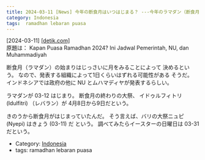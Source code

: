 ```yaml
---
title: 2024-03-11 [News] 今年の断食月はいつはじまる？ ---今年のラマダン（断食月）は 3月12日から；レバランは 4月8日／9日、ニュピは 03-11、イースターは 03-31；いそがしい・いそがしい
category: Indonesia
tags:  ramadhan lebaran puasa
---
```


[2024-03-11] [[detik.com]](https://www.detik.com/sulsel/berita/d-7231753/kapan-puasa-ramadhan-2024-ini-jadwal-pemerintah-nu-dan-muhammadiyah?utm_source=pocket_saves)  
 原題は：
Kapan Puasa Ramadhan 2024?
Ini Jadwal Pemerintah, NU, dan Muhammadiyah

 断食月（ラマダン）の始まりはじっさいに月をみることによって
決めるという。
なので、発表する組織によって1日くらいはずれる可能性がある
そうだ。
インドネシアでは政府の他に
NU とムハマディヤが発表するらしい。

 ラマダンが 03-12 はじまり。
断食月の終わりの大祭、
イドゥルフィトリ (Idulfitri) （レバラン）が
4月8日から9日だという。

 きのうから断食月がはじまっていたんだ。
そう言えば、バリの大祭ニュピ (Nyepi) はきょう (03-11) だ
という。
調べてみたらイースターの日曜日は 03-31 だという。

- Category: [Indonesia](https://merapano.github.io/categories.html#Indonesia)
- tags:  ramadhan lebaran puasa

